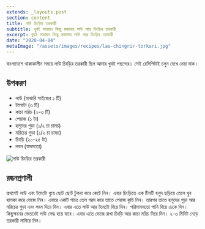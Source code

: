 ```yaml
---
extends: _layouts.post
section: content
title: লাউ চিংড়ির তরকারী
subtitle: খুবই সাধারন কিন্তু মজাদার লাউ আর চিংড়ির তরকারী
excerpt: খুবই সাধারন কিন্তু মজাদার লাউ আর চিংড়ির তরকারী
date: "2020-04-04"
metaImage: "/assets/images/recipes/lau-chingrir-torkari.jpg"
---
```


বাংলাদেশে থাকাকালীন সময়ে লাউ চিংড়ির তরকারী ছিল আমার খুবই পছন্দের। সেই রেসিপিটাই চলুন দেখে নেয়া যাক।

## উপকরণ

- লাউ (মাঝারি সাইজের ১ টি)
- টমেটো (৩ টি)
- কাচা মরিচ (২-৩ টি)
- পেয়াজ (১ টা)
- হলুদের গুড়া (১/২ চা চামচ)
- মরিচের গুড়া (১/২ চা চামচ)
- চিংড়ি (২০-২৫ টা)
- লবন (স্বাদমতো)

![লাউ চিংড়ির তরকারী](/assets/images/recipes/lau-chingrir-torkari.jpg)

## রন্ধনপ্রণালী

প্রথমেই লাউ এবং টমেটো ধুয়ে ছোট ছোট টুকরা করে কেটে নিন। এবার চিংড়িতে এক টিমটি হলুদ ছড়িয়ে তেলে খুব হালকা করে ভেজে
নিন। এবারে একটি পাত্রে তেল গরম করে তাতে পেয়াজ কুচি নিন। তারপর তাতে হলুদের গুড়া আর মরিচের গুড়া এবং
লবন দিয়ে দিন। এবার এতে লাউ আর টমেটো দিয়ে দিন। পরিমানমতো পানি দিয়ে ঢেকে দিন। কিছুক্ষনের ভেতরেই লাউ সেদ্ধ
হয়ে যাবে। এবার এতে ভেজে রাখা চিংড়ি আর কাচা মরিচ দিয়ে দিন। ২-৩ মিনিট নেড়ে তরকারী নামিয়ে নিন।
